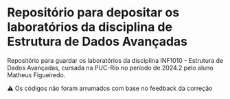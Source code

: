 # Repositório para depositar os laboratórios da disciplina de Estrutura de Dados Avançadas

Repositório para guardar os laboratórios da disciplina INF1010 - Estrutura de Dados Avançadas, cursada na PUC-Rio no período de 2024.2 pelo aluno Matheus Figueiredo.

⚠️ Os códigos não foram arrumados com base no feedback da correção